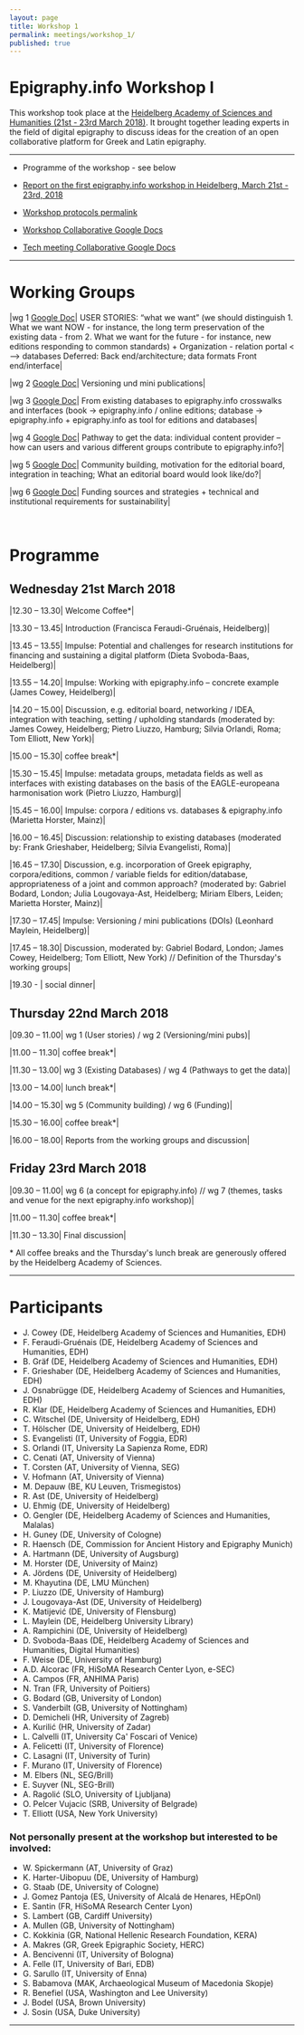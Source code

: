 ```yaml
---
layout: page
title: Workshop 1
permalink: meetings/workshop_1/
published: true
---
```




# Epigraphy.info Workshop I

This workshop took place at the [Heidelberg Academy of Sciences and Humanities (21st - 23rd March 2018)](https://www.hadw-bw.de/news/events/epigraphyinfo). It brought together leading experts in the field of digital epigraphy to discuss ideas for the creation of an open collaborative platform for Greek and Latin epigraphy.

---
* Programme of the workshop - see below

* [Report on the first epigraphy.info workshop in Heidelberg, March 21st - 23rd, 2018](http://archiv.ub.uni-heidelberg.de/volltextserver/24397/)

* [Workshop protocols permalink](http://archiv.ub.uni-heidelberg.de/volltextserver/24397/)

* [Workshop Collaborative Google Docs](https://docs.google.com/document/d/1mS3Rb2N2zDjeSnfBIc3rvfl5P4W-hPjHimURMY399XQ/edit?usp=sharing)

* [Tech meeting Collaborative Google Docs](https://docs.google.com/document/d/1OddesgjZEVcDEQj3fDPcVXGxWUMprbMQ6W6TwdpTkkw/edit?usp=sharing)

---

# Working Groups


|wg 1 [Google Doc](https://docs.google.com/document/d/1I5MnOOMT--AjEae2R-j6445gyYwdurTMOUzw7k_TCSk/edit?usp=sharing)|	USER STORIES: “what we want” (we should distinguish 1. What we want NOW - for instance, the long term preservation of the existing data - from 2. What we want for the future - for instance, new editions responding to common standards) + Organization - relation portal <—> databases Deferred: Back end/architecture; data formats Front end/interface|

|wg 2 [Google Doc](https://docs.google.com/document/d/1KepOoRq9froZcSAZUeynOP_jjG520oiv0OJHorbm--w/edit?usp=sharing)|	Versioning und mini publications|

|wg 3 [Google Doc](https://docs.google.com/document/d/1ENBJb9Lxa3ybLL4CxImANCvwObQkedBzKmQ0mcZ_mOs/edit?usp=sharing)|	From existing databases to epigraphy.info crosswalks and interfaces (book → epigraphy.info / online editions; database → epigraphy.info + epigraphy.info as tool for editions and databases|

|wg 4 [Google Doc](https://docs.google.com/document/d/10gf4dVn9jpT6vgW9Vl-h2Syku2AXrLcIP9EilDrTnlk/edit?usp=sharing)|	Pathway to get the data: individual content provider – how can users and various different groups contribute to epigraphy.info?|

|wg 5 [Google Doc](https://docs.google.com/document/d/1q90328SEaW-7fPHaxmrrbgjbFdsOj1tZRuURap052hw/edit?usp=sharing)|	Community building, motivation for the editorial board, integration in teaching; What an editorial board would look like/do?|

|wg 6 [Google Doc](https://docs.google.com/document/d/1-zmw-KUNMpz8ndYM-41PrRqQfnbbzaqAukAGbbZjr8E/edit?usp=sharing)|	Funding sources and strategies + technical and institutional requirements for sustainability|

<br>

# Programme

## Wednesday 21st March 2018

|12.30 – 13.30|	Welcome Coffee*|

|13.30 – 13.45|	Introduction (Francisca Feraudi-Gruénais, Heidelberg)|

|13.45 – 13.55|	Impulse: Potential and challenges for research institutions for financing and sustaining a digital platform (Dieta Svoboda-Baas, Heidelberg)|

|13.55 – 14.20|	Impulse: Working with epigraphy.info – concrete example (James Cowey, Heidelberg)|

|14.20 – 15.00|	Discussion, e.g. editorial board, networking / IDEA, integration with teaching, setting / upholding standards (moderated by: James Cowey, Heidelberg; Pietro Liuzzo, Hamburg; Silvia Orlandi, Roma; Tom Elliott, New York)|

|15.00 – 15.30|	coffee break*|

|15.30 – 15.45|	Impulse: metadata groups, metadata fields as well as interfaces with existing databases on the basis of the EAGLE-europeana harmonisation work (Pietro Liuzzo, Hamburg)|

|15.45 – 16.00|	Impulse: corpora / editions vs. databases & epigraphy.info (Marietta Horster, Mainz)|

|16.00 – 16.45|	Discussion: relationship to existing databases (moderated by: Frank Grieshaber, Heidelberg; Silvia Evangelisti, Roma)|

|16.45 – 17.30|	Discussion, e.g. incorporation of Greek epigraphy, corpora/editions, common / variable fields for edition/database, appropriateness of a joint and common approach? (moderated by: Gabriel Bodard, London; Julia Lougovaya-Ast, Heidelberg; Miriam Elbers, Leiden; Marietta Horster, Mainz)|

|17.30 – 17.45|	Impulse: Versioning / mini publications (DOIs) (Leonhard Maylein, Heidelberg)|

|17.45 – 18.30|	Discussion, moderated by: Gabriel Bodard, London; James Cowey, Heidelberg; Tom Elliott, New York) // Definition of the Thursday's working groups|

|19.30 - |	social dinner|


## Thursday 22nd March 2018

|09.30 – 11.00|	wg 1 (User stories) / wg 2 (Versioning/mini pubs)|

|11.00 – 11.30|	coffee break*|

|11.30 – 13.00|	wg 3 (Existing Databases) / wg 4 (Pathways to get the data)|

|13.00 – 14.00|	lunch break*|

|14.00 – 15.30|	wg 5 (Community building) / wg 6 (Funding)|

|15.30 – 16.00|	coffee break*|

|16.00 – 18.00|	Reports from the working groups and discussion|


## Friday 23rd March 2018

|09.30 – 11.00|	wg 6 (a concept for epigraphy.info) // wg 7 (themes, tasks and venue for the next epigraphy.info workshop)|

|11.00 – 11.30|	coffee break*|

|11.30 – 13.30|	Final discussion|

\* All coffee breaks and the Thursday's lunch break are generously offered by the Heidelberg Academy of Sciences.

---

# Participants

* J. Cowey (DE, Heidelberg Academy of Sciences and Humanities, EDH)
* F. Feraudi-Gruénais (DE, Heidelberg Academy of Sciences and Humanities, EDH)
* B. Gräf (DE, Heidelberg Academy of Sciences and Humanities, EDH)
* F. Grieshaber (DE, Heidelberg Academy of Sciences and Humanities, EDH)
* J. Osnabrügge (DE, Heidelberg Academy of Sciences and Humanities, EDH)
* R. Klar (DE, Heidelberg Academy of Sciences and Humanities, EDH)
* C. Witschel (DE, University of Heidelberg, EDH)
* T. Hölscher (DE, University of Heidelberg, EDH)
* S. Evangelisti (IT, University of Foggia, EDR)
* S. Orlandi (IT, University La Sapienza Rome, EDR)
* C. Cenati (AT, University of Vienna)
* T. Corsten (AT, University of Vienna, SEG)
* V. Hofmann (AT, University of Vienna)
* M. Depauw (BE, KU Leuven, Trismegistos)
* R. Ast (DE, University of Heidelberg)
* U. Ehmig (DE, University of Heidelberg)
* O. Gengler (DE, Heidelberg Academy of Sciences and Humanities, Malalas)
* H. Guney (DE, University of Cologne)
* R. Haensch (DE, Commission for Ancient History and Epigraphy Munich)
* A. Hartmann (DE, University of Augsburg)
* M. Horster (DE, University of Mainz)
* A. Jördens (DE, University of Heidelberg)
* M. Khayutina (DE, LMU München)
* P. Liuzzo (DE, University of Hamburg)
* J. Lougovaya-Ast (DE, University of Heidelberg)
* K. Matijević (DE, University of Flensburg)
* L. Maylein (DE, Heidelberg University Library)
* A. Rampichini (DE, University of Heidelberg)
* D. Svoboda-Baas (DE, Heidelberg Academy of Sciences and Humanities, Digital Humanities)
* F. Weise (DE, University of Hamburg)
* A.D. Alcorac (FR, HiSoMA Research Center Lyon, e-SEC)
* A. Campos (FR, ANHIMA Paris)
* N. Tran (FR, University of Poitiers)
* G. Bodard (GB, University of London)
* S. Vanderbilt (GB, University of Nottingham)
* D. Demicheli (HR, University of Zagreb)
* A. Kurilić (HR, University of Zadar)
* L. Calvelli (IT, University Ca' Foscari of Venice)
* A. Felicetti (IT, University of Florence)
* C. Lasagni (IT, University of Turin)
* F. Murano (IT, University of Florence)
* M. Elbers (NL, SEG/Brill)
* E. Suyver (NL, SEG-Brill)
* A. Ragolić (SLO, University of Ljubljana)
* O. Pelcer Vujacic (SRB, University of Belgrade)
* T. Elliott (USA, New York University)
 
### Not personally present at the workshop but interested to be involved:

* W. Spickermann (AT, University of Graz)
* K. Harter-Uibopuu (DE, University of Hamburg)
* G. Staab (DE, University of Cologne)
* J. Gomez Pantoja (ES, University of Alcalá de Henares, HEpOnl)
* E. Santin (FR, HiSoMA Research Center Lyon)
* S. Lambert (GB, Cardiff University)
* A. Mullen (GB, University of Nottingham)
* C. Kokkinia (GR, National Hellenic Research Foundation, KERA)
* A. Makres (GR, Greek Epigraphic Society, HERC)
* A. Bencivenni (IT, University of Bologna)
* A. Felle (IT, University of Bari, EDB)
* G. Sarullo (IT, University of Enna)
* S. Babamova (MAK, Archaeological Museum of Macedonia Skopje)
* R. Benefiel (USA, Washington and Lee University)
* J. Bodel (USA, Brown University)
* J. Sosin (USA, Duke University)

---

